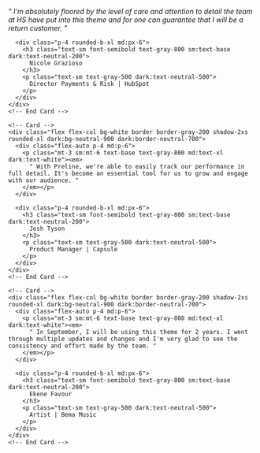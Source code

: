 <!-- Testimonials -->
<div class="max-w-[85rem] px-4 py-10 sm:px-6 lg:px-8 lg:py-14 mx-auto">
  <!-- Grid -->
  <div class="grid grid-cols-1 sm:grid-cols-2 lg:grid-cols-3 gap-6">
    <!-- Card -->
    <div class="flex flex-col bg-white border border-gray-200 shadow-2xs rounded-xl dark:bg-neutral-900 dark:border-neutral-700">
      <div class="flex-auto p-4 md:p-6">
        <p class="mt-3 sm:mt-6 text-base text-gray-800 md:text-xl dark:text-white"><em>
          " I'm absolutely floored by the level of care and attention to detail the team at HS have put into this theme and for one can guarantee that I will be a return customer. "
        </em></p>
      </div>

      <div class="p-4 rounded-b-xl md:px-6">
        <h3 class="text-sm font-semibold text-gray-800 sm:text-base dark:text-neutral-200">
          Nicole Grazioso
        </h3>
        <p class="text-sm text-gray-500 dark:text-neutral-500">
          Director Payments & Risk | HubSpot
        </p>
      </div>
    </div>
    <!-- End Card -->

    <!-- Card -->
    <div class="flex flex-col bg-white border border-gray-200 shadow-2xs rounded-xl dark:bg-neutral-900 dark:border-neutral-700">
      <div class="flex-auto p-4 md:p-6">
        <p class="mt-3 sm:mt-6 text-base text-gray-800 md:text-xl dark:text-white"><em>
          " With Preline, we're able to easily track our performance in full detail. It's become an essential tool for us to grow and engage with our audience. "
        </em></p>
      </div>

      <div class="p-4 rounded-b-xl md:px-6">
        <h3 class="text-sm font-semibold text-gray-800 sm:text-base dark:text-neutral-200">
          Josh Tyson
        </h3>
        <p class="text-sm text-gray-500 dark:text-neutral-500">
          Product Manager | Capsule
        </p>
      </div>
    </div>
    <!-- End Card -->

    <!-- Card -->
    <div class="flex flex-col bg-white border border-gray-200 shadow-2xs rounded-xl dark:bg-neutral-900 dark:border-neutral-700">
      <div class="flex-auto p-4 md:p-6">
        <p class="mt-3 sm:mt-6 text-base text-gray-800 md:text-xl dark:text-white"><em>
          " In September, I will be using this theme for 2 years. I went through multiple updates and changes and I'm very glad to see the consistency and effort made by the team. "
        </em></p>
      </div>

      <div class="p-4 rounded-b-xl md:px-6">
        <h3 class="text-sm font-semibold text-gray-800 sm:text-base dark:text-neutral-200">
          Ekene Favour
        </h3>
        <p class="text-sm text-gray-500 dark:text-neutral-500">
          Artist | Bema Music
        </p>
      </div>
    </div>
    <!-- End Card -->
  </div>
  <!-- End Grid -->
</div>
<!-- End Testimonials -->